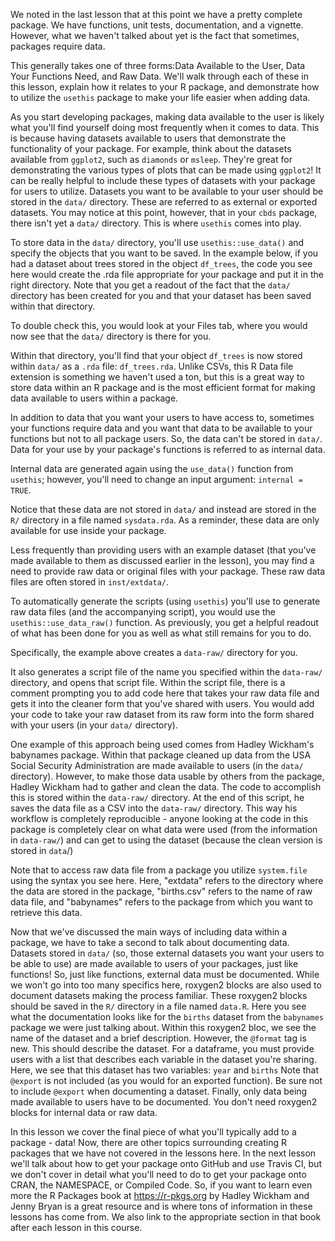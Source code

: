We noted in the last lesson that at this point we have a pretty complete package. We have functions, unit tests, documentation, and a vignette. However, what we haven't talked about yet is the fact that sometimes, packages require data. 

This generally takes one of three forms:Data Available to the User, Data Your Functions Need, and Raw Data. We'll walk through each of these in this lesson, explain how it relates to your R package, and demonstrate how to utilize the `usethis` package to make your life easier when adding data.

As you start developing packages, making data available to the user is likely what you'll find yourself doing most frequently when it comes to data. This is because having datasets available to users that demonstrate the functionality of your package. For example, think about the datasets available from `ggplot2`, such as `diamonds` or `msleep`. They're great for demonstrating the various types of plots that can be made using `ggplot2`! It can be really helpful to include these types of datasets with your package for users to utilize. Datasets you want to be available to your user should be stored in the `data/` directory. These are referred to as external or exported datasets. You may notice at this point, however, that in your `cbds` package, there isn't yet a `data/` directory. This is where `usethis` comes into play. 

To store data in the `data/` directory, you'll use `usethis::use_data()` and specify the objects that you want to be saved. In the example below, if you had a dataset about trees stored in the object `df_trees`, the code you see here would create the .rda file appropriate for your package and put it in the right directory. Note that you get a readout of the fact that the `data/` directory has been created for you and that your dataset has been saved within that directory.

To double check this, you would look at your Files tab, where you would now see that the `data/` directory is there for you.

Within that directory, you'll find that your object `df_trees` is now stored within `data/` as a `.rda` file: `df_trees.rda`. Unlike CSVs, this R Data file extension is something we haven't used a ton, but this is a great way to store data within an R package and is the most efficient format for making data available to users within a package. 

In addition to data that you want your users to have access to, sometimes your functions require data and you want that data to be available to your functions but not to all package users. So, the data can't be stored in `data/`. Data for your use by your package's functions is referred to as internal data. 

Internal data are generated again using the `use_data()` function from `usethis`; however, you'll need to change an input argument: `internal = TRUE`. 

Notice that these data are not stored in `data/` and instead are stored in the `R/` directory in a file named `sysdata.rda`. As a reminder, these data are only available for use inside your package.

Less frequently than providing users with an example dataset (that you've made available to them as discussed earlier in the lesson), you may find a need to provide raw data or original files with your package. These raw data files are often stored in `inst/extdata/`. 

To automatically generate the scripts (using `usethis`) you'll use to generate raw data files (and the accompanying script), you would use the `usethis::use_data_raw()` function. As previously, you get a helpful readout of what has been done for you as well as what still remains for you to do.

Specifically, the example above creates a `data-raw/` directory for you.

It also generates a script file of the name you specified within the `data-raw/` directory, and opens that script file. Within the script file, there is a comment prompting you to add code here that takes your raw data file and gets it into the cleaner form that you've shared with users. You would add your code to take your raw dataset from its raw form into the form shared with your users (in your `data/` directory).

One example of this approach being used comes from Hadley Wickham's babynames package. Within that package cleaned up data from the USA Social Security Administration are made available to users (in the `data/` directory). However, to make those data usable by others from the package, Hadley Wickham had to gather and clean the data. The code to accomplish this is stored within the `data-raw/` directory. At the end of this script, he saves the data file as a CSV into the `data-raw/` directory. This way his workflow is completely reproducible - anyone looking at the code in this package is completely clear on what data were used (from the information in `data-raw/`) and can get to using the dataset (because the clean version is stored in `data`/)

Note that to access raw data file from a package you utilize `system.file` using the syntax you see here. Here, "extdata" refers to the directory where the data are stored in the package, "births.csv" refers to the name of raw data file, and "babynames" refers to the package from which you want to retrieve this data.

Now that we've discussed the main ways of including data within a package, we have to take a second to talk about documenting data. Datasets stored in `data/` (so, those external datasets you want your users to be able to use) are made available to users of your packages, just like functions! So, just like functions, external data must be documented. While we won't go into too many specifics here, roxygen2 blocks are also used to document datasets making the process familiar. These roxygen2 blocks should be saved in the `R/` directory in a file named `data.R`. Here you see what the documentation looks like for the `births` dataset from the `babynames` package we were just talking about. Within this roxygen2 bloc, we see the name of the dataset and a brief description. However, the `@format` tag is new. This should describe the dataset. For a dataframe, you must provide users with a list that describes each variable in the dataset you're sharing. Here, we see that this dataset has two variables: `year` and `births` Note that `@export` is not included (as you would for an exported function). Be sure not to include `@export` when documenting a dataset. Finally, only data being made available to users have to be documented. You don't need roxygen2 blocks for internal data or raw data.

In this lesson we cover the final piece of what you'll typically add to a package - data! Now, there are other topics surrounding creating R packages that we have not covered in the lessons here. In the next lesson we'll talk about how to get your package onto GitHub and use Travis CI, but we don't cover in detail what you'll need to do to get your package onto CRAN, the NAMESPACE, or Compiled Code. So, if you want to learn even more the R Packages book at https://r-pkgs.org by Hadley Wickham and Jenny Bryan is a great resource and is where tons of information in these lessons has come from. We also link to the appropriate section in that book after each lesson in this course.
